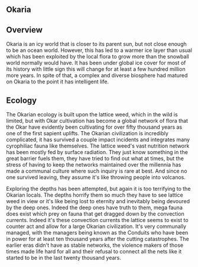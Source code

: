 ## Okaria

## Overview

Okaria is an icy world that is closer to its parent sun, but not close enough to be an ocean world.  However, this has led to a warmer ice layer than usual which has been exploited by the local flora to grow more than the snowball world normally would have.  It has been under global ice cover for most of its history with little sign this will change for at least a few hundred million more years.  In spite of that, a complex and diverse biosphere had matured on Okaria to the point it has intelligent life.

## Ecology

The Okarian ecology is built upon the lattice weed, which in the wild is limited, but with Okar cultivation has become a global network of flora that the Okar have evidently been cultivating for over fifty thousand years as one of the first sapient uplifts.  The Okarian civilization is incredibly complicated, it has survived a couple impact incidents and integrates many cyrophiliac fauna like themselves.  The lattice weed's vast nutrition network has been mostly fed by surface radiation.  They just know something in the great barrier fuels them, they have tried to find out what at times, but the stress of having to keep the networks maintained over the millennia has made a communal culture where such inquiry is rare at best.  And since no one survived leaving, they assume it's like throwing people into volcanos.

Exploring the depths has been attempted, but again it is too terrifying to the Okarian locals.  The depths horrify them so much they have to see lattice weed in view or it's like being lost to eternity and inevitably being devoured by the deep ones.  Indeed the deep ones have truth to them, mega fauna does exist which prey on fauna that get dragged down by the convection currents.  Indeed it's these convection currents the lattice seems to exist to counter act and allow for a large Okarian civilization.  It's very communally managed, with the managers being known as the Conduits who have been in power for at least ten thousand years after the cutting catastrophes.  The earlier eras didn't have as stable networks, the violence makers of those times made life hard for all and their refusal to connect all the nets like it started to be in the last twenty thousand years.
